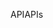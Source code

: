 <span data-ttu-id="7bfd5-101">API</span><span class="sxs-lookup"><span data-stu-id="7bfd5-101">APIs</span></span>